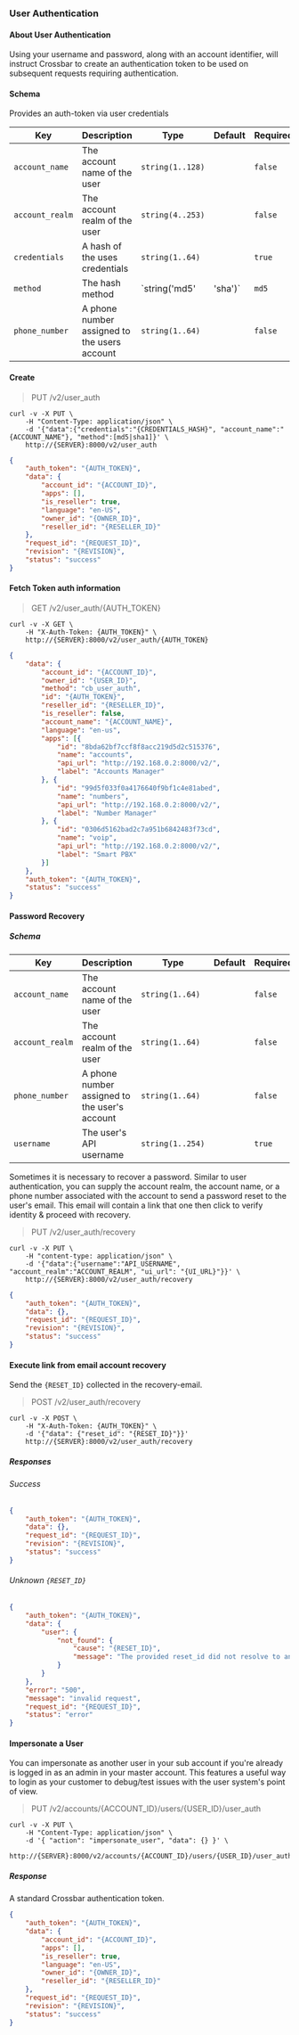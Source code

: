 ### User Authentication

#### About User Authentication

Using your username and password, along with an account identifier, will instruct Crossbar to create an authentication token to be used on subsequent requests requiring authentication.

#### Schema

Provides an auth-token via user credentials



Key | Description | Type | Default | Required
--- | ----------- | ---- | ------- | --------
`account_name` | The account name of the user | `string(1..128)` |   | `false`
`account_realm` | The account realm of the user | `string(4..253)` |   | `false`
`credentials` | A hash of the uses credentials | `string(1..64)` |   | `true`
`method` | The hash method | `string('md5' | 'sha')` | `md5` | `false`
`phone_number` | A phone number assigned to the users account | `string(1..64)` |   | `false`



#### Create

> PUT /v2/user_auth

```shell
curl -v -X PUT \
    -H "Content-Type: application/json" \
    -d '{"data":{"credentials":"{CREDENTIALS_HASH}", "account_name":"{ACCOUNT_NAME"}, "method":[md5|sha1]}' \
    http://{SERVER}:8000/v2/user_auth
```

```json
{
    "auth_token": "{AUTH_TOKEN}",
    "data": {
        "account_id": "{ACCOUNT_ID}",
        "apps": [],
        "is_reseller": true,
        "language": "en-US",
        "owner_id": "{OWNER_ID}",
        "reseller_id": "{RESELLER_ID}"
    },
    "request_id": "{REQUEST_ID}",
    "revision": "{REVISION}",
    "status": "success"
}
```

#### Fetch Token auth information

> GET /v2/user_auth/{AUTH_TOKEN}

```shell
curl -v -X GET \
    -H "X-Auth-Token: {AUTH_TOKEN}" \
    http://{SERVER}:8000/v2/user_auth/{AUTH_TOKEN}
```

```json
{
    "data": {
        "account_id": "{ACCOUNT_ID}",
        "owner_id": "{USER_ID}",
        "method": "cb_user_auth",
        "id": "{AUTH_TOKEN}",
        "reseller_id": "{RESELLER_ID}",
        "is_reseller": false,
        "account_name": "{ACCOUNT_NAME}",
        "language": "en-us",
        "apps": [{
            "id": "8bda62bf7ccf8f8acc219d5d2c515376",
            "name": "accounts",
            "api_url": "http://192.168.0.2:8000/v2/",
            "label": "Accounts Manager"
        }, {
            "id": "99d5f033f0a4176640f9bf1c4e81abed",
            "name": "numbers",
            "api_url": "http://192.168.0.2:8000/v2/",
            "label": "Number Manager"
        }, {
            "id": "0306d5162bad2c7a951b6842483f73cd",
            "name": "voip",
            "api_url": "http://192.168.0.2:8000/v2/",
            "label": "Smart PBX"
        }]
    },
    "auth_token": "{AUTH_TOKEN}",
    "status": "success"
}
```

#### Password Recovery

##### Schema

Key | Description | Type | Default | Required
--- | ----------- | ---- | ------- | --------
`account_name` | The account name of the user | `string(1..64)` |   | `false`
`account_realm` | The account realm of the user | `string(1..64)` |   | `false`
`phone_number` | A phone number assigned to the user's account | `string(1..64)` |   | `false`
`username` | The user's API username | `string(1..254)` |   | `true`

Sometimes it is necessary to recover a password.
Similar to user authentication, you can supply the account realm, the account name, or a phone number associated with the account to send a password reset to the user's email.
This email will contain a link that one then click to verify identity & proceed with recovery.

> PUT /v2/user_auth/recovery

```shell
curl -v -X PUT \
    -H "content-type: application/json" \
    -d '{"data":{"username":"API_USERNAME", "account_realm":"ACCOUNT_REALM", "ui_url": "{UI_URL}"}}' \
    http://{SERVER}:8000/v2/user_auth/recovery
```

```json
{
    "auth_token": "{AUTH_TOKEN}",
    "data": {},
    "request_id": "{REQUEST_ID}",
    "revision": "{REVISION}",
    "status": "success"
}
```


#### Execute link from email account recovery

Send the `{RESET_ID}` collected in the recovery-email.

> POST /v2/user_auth/recovery

```shell
curl -v -X POST \
    -H "X-Auth-Token: {AUTH_TOKEN}" \
    -d '{"data": {"reset_id": "{RESET_ID}"}}'
    http://{SERVER}:8000/v2/user_auth/recovery
```

##### Responses

###### Success

```json
{
    "auth_token": "{AUTH_TOKEN}",
    "data": {},
    "request_id": "{REQUEST_ID}",
    "revision": "{REVISION}",
    "status": "success"
}
```

###### Unknown `{RESET_ID}`

```json
{
    "auth_token": "{AUTH_TOKEN}",
    "data": {
        "user": {
            "not_found": {
                "cause": "{RESET_ID}",
                "message": "The provided reset_id did not resolve to any user"
            }
        }
    },
    "error": "500",
    "message": "invalid request",
    "request_id": "{REQUEST_ID}",
    "status": "error"
}
```

#### Impersonate a User

You can impersonate as another user in your sub account if you're already is logged in as an admin in your master account. This features a useful way to login as your customer to debug/test issues with the user system's point of view.

> PUT /v2/accounts/{ACCOUNT_ID}/users/{USER_ID}/user_auth

```shell
curl -v -X PUT \
    -H "Content-Type: application/json" \
    -d '{ "action": "impersonate_user", "data": {} }' \
    http://{SERVER}:8000/v2/accounts/{ACCOUNT_ID}/users/{USER_ID}/user_auth
```

##### Response

A standard Crossbar authentication token.

```json
{
    "auth_token": "{AUTH_TOKEN}",
    "data": {
        "account_id": "{ACCOUNT_ID}",
        "apps": [],
        "is_reseller": true,
        "language": "en-US",
        "owner_id": "{OWNER_ID}",
        "reseller_id": "{RESELLER_ID}"
    },
    "request_id": "{REQUEST_ID}",
    "revision": "{REVISION}",
    "status": "success"
}
```
